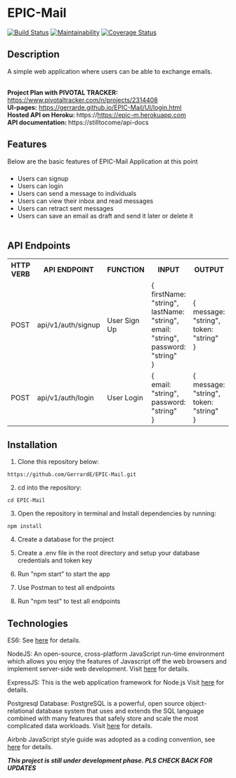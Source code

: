 # EPIC-Mail
[![Build Status](https://travis-ci.org/GerrardE/EPIC-Mail.svg?branch=develop)](https://travis-ci.org/GerrardE/EPIC-Mail)
[![Maintainability](https://api.codeclimate.com/v1/badges/f14bbea59c2f8aeab9b6/maintainability)](https://codeclimate.com/github/GerrardE/EPIC-Mail/maintainability)
[![Coverage Status](https://coveralls.io/repos/github/GerrardE/EPIC-Mail/badge.svg?branch=ch-api-setup-continuous-integration-%23164500990)](https://coveralls.io/github/GerrardE/EPIC-Mail?branch=ch-api-setup-continuous-integration-%23164500990)
## Description

A simple web application where users can be able to exchange emails.

<br/><b>Project Plan with PIVOTAL TRACKER:</b> https://www.pivotaltracker.com/n/projects/2314408
<br/><b>UI-pages:</b> https://gerrarde.github.io/EPIC-Mail/UI/login.html
<br/><b> Hosted API on Heroku: </b> https://https://epic-m.herokuapp.com
<br/><b> API documentation: </b> https://stilltocome/api-docs

## Features

Below are the basic features of EPIC-Mail Application at this point

###

- Users can signup <br>
- Users can login <br>
- Users can send a message to individuals<br>
- Users can view their inbox and read messages<br>
- Users can retract sent messages<br>
- Users can save an email as draft and send it later or delete it<br>
  <br/>

## API Endpoints

<table>

<tr><th>HTTP VERB</th><th>API ENDPOINT</th><th>FUNCTION</th><th>INPUT</th><th>OUTPUT</th></tr>

<tr>
<td>POST</td> <td>api/v1/auth/signup</td>  <td>User Sign Up</td>
<td>
{<br> firstName: "string",<br>lastName: "string",<br>email: "string",<br> password: "string"<br>}
</td>
<td>
{<br> message: "string",<br>token: "string"<br>}
</td>
</tr>

<tr>
<td>POST</td> <td>api/v1/auth/login</td>  <td>User Login</td>
<td>
{<br> email: "string",<br>password: "string"<br>}
</td>
<td>
{<br> message: "string",<br>token: "string"<br>}
</td>
</tr>
</table>

## Installation

1. Clone this repository below:

```
https://github.com/GerrardE/EPIC-Mail.git
```

2. cd into the repository:

```
cd EPIC-Mail
```

3. Open the repository in terminal and Install dependencies by running:

```
npm install
```

4. Create a database for the project

5. Create a .env file in the root directory and setup your database credentials and token key

6. Run "npm start" to start the app

7. Use Postman to test all endpoints

8. Run "npm test" to test all endpoints

## Technologies

ES6: See [here](https://en.wikipedia.org/wiki/ECMAScript) for details.

NodeJS: An open-source, cross-platform JavaScript run-time environment which allows you enjoy the features of Javascript off the web browsers and implement server-side web development. Visit [here](https://nodejs.org/en/) for details.

ExpressJS: This is the web application framework for Node.js Visit [here](https://expressjs.com) for details.

Postgresql Database: PostgreSQL is a powerful, open source object-relational database system that uses and extends the SQL language combined with many features that safely store and scale the most complicated data workloads. Visit [here](https://www.postgresql.org/docs) for details.

Airbnb JavaScript style guide was adopted as a coding convention, see [here](https://github.com/airbnb/javascript) for details.

**_This project is still under development phase. PLS CHECK BACK FOR UPDATES_**
